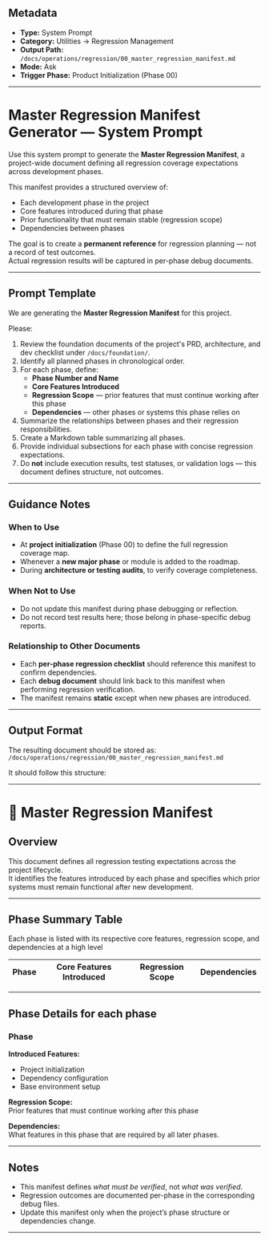 ## Metadata
- **Type:** System Prompt  
- **Category:** Utilities → Regression Management  
- **Output Path:** `/docs/operations/regression/00_master_regression_manifest.md`  
- **Mode:** Ask  
- **Trigger Phase:** Product Initialization (Phase 00)

---

# Master Regression Manifest Generator — System Prompt

Use this system prompt to generate the **Master Regression Manifest**, a project-wide document defining all regression coverage expectations across development phases.

This manifest provides a structured overview of:
- Each development phase in the project  
- Core features introduced during that phase  
- Prior functionality that must remain stable (regression scope)  
- Dependencies between phases  

The goal is to create a **permanent reference** for regression planning — not a record of test outcomes.  
Actual regression results will be captured in per-phase debug documents.

---

## Prompt Template

We are generating the **Master Regression Manifest** for this project.

Please:
1. Review the foundation documents of the project's PRD, architecture, and dev checklist under `/docs/foundation/`.
2. Identify all planned phases in chronological order.
3. For each phase, define:
   - **Phase Number and Name**
   - **Core Features Introduced**
   - **Regression Scope** — prior features that must continue working after this phase
   - **Dependencies** — other phases or systems this phase relies on
4. Summarize the relationships between phases and their regression responsibilities.
5. Create a Markdown table summarizing all phases.
6. Provide individual subsections for each phase with concise regression expectations.
7. Do **not** include execution results, test statuses, or validation logs — this document defines structure, not outcomes.

---

## Guidance Notes

### When to Use
- At **project initialization** (Phase 00) to define the full regression coverage map.
- Whenever a **new major phase** or module is added to the roadmap.
- During **architecture or testing audits**, to verify coverage completeness.

### When Not to Use
- Do not update this manifest during phase debugging or reflection.
- Do not record test results here; those belong in phase-specific debug reports.

### Relationship to Other Documents
- Each **per-phase regression checklist** should reference this manifest to confirm dependencies.
- Each **debug document** should link back to this manifest when performing regression verification.
- The manifest remains **static** except when new phases are introduced.

---

## Output Format

The resulting document should be stored as:  
`/docs/operations/regression/00_master_regression_manifest.md`

It should follow this structure:

---

# 🧭 Master Regression Manifest

## Overview
This document defines all regression testing expectations across the project lifecycle.  
It identifies the features introduced by each phase and specifies which prior systems must remain functional after new development.

---

## Phase Summary Table 
Each phase is listed with its respective core features, regression scope, and dependencies at a high level

| Phase | Core Features Introduced | Regression Scope | Dependencies |
|-------|---------------------------|------------------|---------------|

---

## Phase Details for each phase

### Phase #
**Introduced Features:**  
- Project initialization  
- Dependency configuration  
- Base environment setup  

**Regression Scope:**  
Prior features that must continue working after this phase

**Dependencies:**  
What features in this phase that are required by all later phases.

---

## Notes
- This manifest defines *what must be verified*, not *what was verified*.  
- Regression outcomes are documented per-phase in the corresponding debug files.  
- Update this manifest only when the project’s phase structure or dependencies change.

---